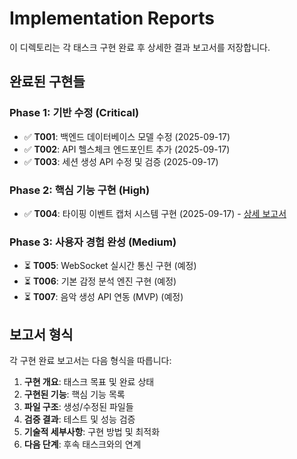 # Implementation Reports

이 디렉토리는 각 태스크 구현 완료 후 상세한 결과 보고서를 저장합니다.

## 완료된 구현들

### Phase 1: 기반 수정 (Critical)
- ✅ **T001**: 백엔드 데이터베이스 모델 수정 (2025-09-17)
- ✅ **T002**: API 헬스체크 엔드포인트 추가 (2025-09-17)
- ✅ **T003**: 세션 생성 API 수정 및 검증 (2025-09-17)

### Phase 2: 핵심 기능 구현 (High)
- ✅ **T004**: 타이핑 이벤트 캡처 시스템 구현 (2025-09-17) - [상세 보고서](./T004_구현결과_요약.md)

### Phase 3: 사용자 경험 완성 (Medium)
- ⏳ **T005**: WebSocket 실시간 통신 구현 (예정)
- ⏳ **T006**: 기본 감정 분석 엔진 구현 (예정)
- ⏳ **T007**: 음악 생성 API 연동 (MVP) (예정)

## 보고서 형식

각 구현 완료 보고서는 다음 형식을 따릅니다:

1. **구현 개요**: 태스크 목표 및 완료 상태
2. **구현된 기능**: 핵심 기능 목록
3. **파일 구조**: 생성/수정된 파일들
4. **검증 결과**: 테스트 및 성능 검증
5. **기술적 세부사항**: 구현 방법 및 최적화
6. **다음 단계**: 후속 태스크와의 연계